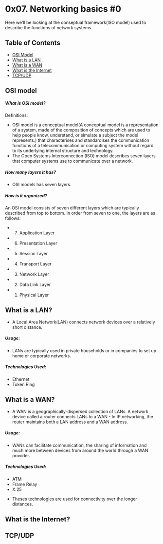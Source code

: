 # 0x07. Networking basics #0
Here we'll be looking at the conseptual framework(ISO model) used to describe the functions of network systems.

## Table of Contents
* [OSI Model](#OSI-Model)
* [What is a LAN](#What-is-a-LAN)
* [What is a WAN](What-is-a-WAN)
* [What is the Internet](#What-is-the-Internet)
* [TCP/UDP](#TCP/UDP)

## OSI model
##### What is OSI model?
Definitions:
* OSI model is a conceptual model(A conceptual model is a representation of a system, made of the composition of concepts which are used to help people know, understand, or simulate a subject the model represents.) that characterises and standardises the communication functions of a telecommunication or computing system without regard to its underlying internal structure and technology.
* The Open Systems Interconnection (ISO) model describes seven layers that computer systems use to communicate over a network.
##### How many layers it has?
* OSI models has seven layers.
##### How is it organized?
An OSI model consists of seven different layers which are typically described from  top to bottom. In order from seven to one, the layers are as follows:
* 7. Application Layer
* 6. Presentation Layer
* 5. Session Layer
* 4. Transport Layer
* 3. Network Layer
* 2. Data Link Layer
* 1. Physical Layer

## What is a LAN?
* A Local Area Network(LAN) connects network devices over a relatively short distance.
##### Usage:
* LANs are typically used in private households or in companies to set up home or corporate networks.
##### Technologies Used:
* Ethernet
* Token Ring
## What is a WAN?
* A WAN is a geographically-dispersed collection of LANs. A network device called a router connects LANs to a WAN - In IP networking, the router maintains both a LAN address and a WAN address.
##### Usage:
* WANs can facilitate communication, the sharing of information and much more between devices from around the world through a WAN provider.
##### Technologies Used:
* ATM
* Frame Relay
* X.25
- Theses technologies are used for connectivity over the longer distances.
## What is the Internet?
## TCP/UDP